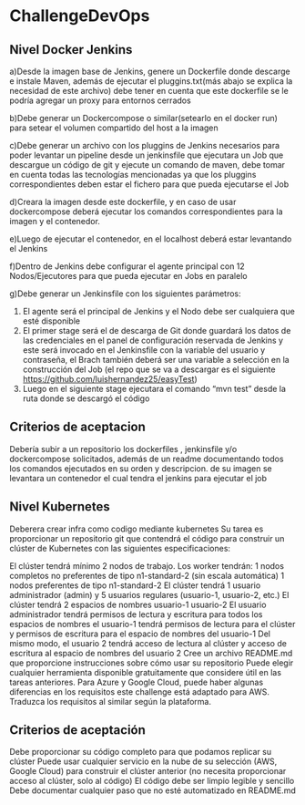 # ChallengeDevOps



<h2>Nivel Docker Jenkins</h2>

a)Desde la imagen base de Jenkins, genere un Dockerfile donde descarge e instale Maven, además de ejecutar el pluggins.txt(más abajo se explica la necesidad de este archivo) debe tener en cuenta que este dockerfile se le podría agregar un proxy para entornos cerrados

b)Debe generar un Dockercompose o similar(setearlo en el docker run) para setear el volumen compartido del host a la imagen

c)Debe generar un archivo con los pluggins de Jenkins necesarios para poder levantar un pipeline desde un jenkinsfile que ejecutara un Job que descargue un código de git y ejecute un comando de maven, debe tomar en cuenta todas las tecnologías mencionadas ya que los pluggins correspondientes deben estar el fichero para que pueda ejecutarse el Job

d)Creara la imagen desde este dockerfile, y en caso de usar dockercompose deberá ejecutar los comandos correspondientes para la imagen y el contenedor.

e)Luego de ejecutar el contenedor, en el localhost deberá estar levantando el Jenkins 

f)Dentro de Jenkins debe configurar el agente principal con 12 Nodos/Ejecutores para que pueda ejecutar en Jobs en paralelo

g)Debe generar un Jenkinsfile con los siguientes parámetros:
1)	El agente será el principal de Jenkins y el Nodo debe ser cualquiera que esté disponible
2)	El primer stage será el de descarga de Git donde guardará los datos de las credenciales en el panel de configuración reservada de Jenkins y este será invocado en el Jenkinsfile con la variable del usuario y contraseña, el Brach también deberá ser una variable a selección en la construcción del Job (el repo que se va a descargar es el siguiente https://github.com/luishernandez25/easyTest)
3)	Luego en el siguiente stage ejecutara el comando “mvn test” desde la ruta donde se descargó el código

<h2>Criterios de aceptacion</h2>

Debería subir a un repositorio los dockerfiles , jenkinsfile y/o dockercompose solicitados, además de un readme documentando todos los comandos ejecutados en su orden y descripcion. de su imagen se levantara un contenedor el cual tendra el jenkins para ejecutar el job


<h2>Nivel Kubernetes </h2>

Deberera crear infra como codigo mediante kubernetes 
Su tarea es proporcionar un repositorio git que contendrá el código para construir un clúster de Kubernetes con las siguientes especificaciones:

El clúster tendrá mínimo 2 nodos de trabajo.
Los worker tendrán:
1 nodos completos no preferentes de tipo n1-standard-2 (sin escala automática)
1 nodos preferentes de tipo n1-standard-2 
El clúster tendrá 1 usuario administrador (admin) y 5 usuarios regulares (usuario-1, usuario-2, etc.)
El clúster tendrá 2 espacios de nombres
usuario-1
usuario-2
El usuario administrador tendrá permisos de lectura y escritura para todos los espacios de nombres
el usuario-1 tendrá permisos de lectura para el clúster y permisos de escritura para el espacio de nombres del usuario-1
Del mismo modo, el usuario 2 tendrá acceso de lectura al clúster y acceso de escritura al espacio de nombres del usuario 2
Cree un archivo README.md que proporcione instrucciones sobre cómo usar su repositorio
Puede elegir cualquier herramienta disponible gratuitamente que considere útil en las tareas anteriores. Para Azure y Google Cloud, puede haber algunas diferencias en los requisitos este challenge está adaptado para AWS. Traduzca los requisitos al similar según la plataforma.

<h2> Criterios de aceptación </h2>

Debe proporcionar su código completo para que podamos replicar su clúster
Puede usar cualquier servicio en la nube de su selección (AWS, Google Cloud) para construir el clúster anterior (no necesita proporcionar acceso al clúster, solo al código)
El código debe ser limpio legible y sencillo
Debe documentar cualquier paso que no esté automatizado en README.md
